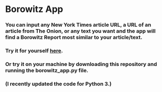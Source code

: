 # Borowitz App
### You can input any New York Times article URL, a URL of an article from The Onion, or any text you want and the app will find a Borowitz Report most similar to your article/text.
### Try it for yourself [here](http://velocci.pythonanywhere.com/ "My PythonAnywhere Site").
### Or try it on your machine by downloading this repository and running the borowitz_app.py file.
### (I recently updated the code for Python 3.)
